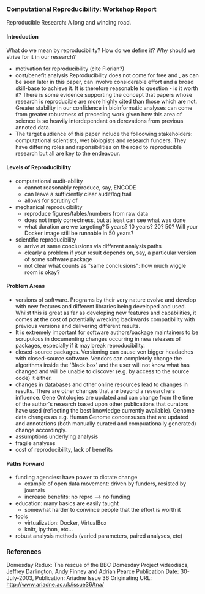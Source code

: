 ### Computational Reproducibility: Workshop Report ###
Reproducible Research: A long and winding road.

#### Introduction ####
What do we mean by reproducibility? How do we define it? Why should we strive for it in our research?
  - motivation for reproducibility (cite Florian?)
  - cost/benefit analysis
  Reproducibility does not come for free and , as can be seen later in this paper, can involve considerable effort and a broad skill-base to achieve it. It is therefore reasonable to question - is it worth it?
There is some evidence supporting the concept that papers whose research is reproducible are more highly cited than those which are not.
Greater stability in our confidence in bioinformatic analyses can come from greater robustness of preceding work given how this area of science is so heavily interdependant on derevations from previous annoted data.
  - The target audience of this paper include the folloowing stakeholders: computational scientists, wet biologists and research funders. They have differing roles and rsponsibilities on the road to reproducible research but all are key to the endeavour.

#### Levels of Reproducibility ####

  - computational audit-ability
    - cannot reasonably reproduce, say, ENCODE
    - can leave a sufficiently clear audit/log trail
    - allows for scrutiny of 
  - mechanical reproducibility
    - reproduce figures/tables/numbers from raw data
    - does not imply correctness, but at least can see what was done
    - what duration are we targeting? 5 years? 10 years? 20? 50?  Will your Docker image still be runnable in 50 years?
  - scientific reproducibility
    - arrive at same conclusions via different analysis paths
    - clearly a problem if your result depends on, say, a particular version of some software package
    - not clear what counts as "same conclusions": how much wiggle room is okay?

#### Problem Areas ####

  - versions of software. Programs by their very nature evolve and develop with new features and different libraries being developed and used. Whilst this is great as far as developing new features and capabilities, it comes at the cost of potentially wrecking backwards compatibility with previous versions and delivering different results.
  - It is extremely important for software authors/package maintainers to be scrupulous in documenting changes occurring in new releases of packages, especially if it may break reproducibility.
  - closed-source packages. Versioning can cause ven bigger headaches with closed-source software. Vendors can completely change the algorithms inside the 'Black box' and the user will not know what has changed and will be unable to discover (e.g. by access to the source code) it either.
  - changes in databases and other online resources lead to changes in results. There are other changes that are beyond a researchers influence. Gene Ontologies are updated and can change from the time of the author's research based upon other publications that curators have used (reflecting the best knowledge currently available). Genome data changes as e.g. Human Genome concensuses that are updated and annotations (both manually curated and compuationally generated) change accordingly.
  - assumptions underlying analysis
  - fragile analyses
  - cost of reproducibility, lack of benefits

#### Paths Forward ####

  - funding agencies: have power to dictate change
    - example of open data movement: driven by funders, resisted by journals
    - increase benefits: no repro --> no funding
  - education: many basics are easily taught
    - somewhat harder to convince people that the effort is worth it
  - tools
    - virtualization: Docker, VirtualBox
    - knitr, ipython, etc...
  - robust analysis methods (varied parameters, paired analyses, etc)

### References ###
Domesday Redux: The rescue of the BBC Domesday Project videodiscs, Jeffrey Darlington, Andy Finney and Adrian Pearce
Publication Date: 30-July-2003, Publication: Ariadne Issue 36
Originating URL: http://www.ariadne.ac.uk/issue36/tna/
